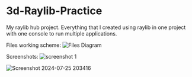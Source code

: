 # 3d-Raylib-Practice
My raylib hub project. 
Everything that I created using raylib in one project with one console to run multiple applications.

Files working scheme:
![Files Diagram](https://github.com/htdguide/Raylib-3D-Engine/assets/115078044/a86296b6-a87a-4008-bb38-89d3160bdfae)


Screenshots:
![screenshot 1](https://github.com/user-attachments/assets/3e98c536-edeb-41e8-9cfd-318d58554eb7)

![Screenshot 2024-07-25 203416](https://github.com/user-attachments/assets/77a43dd4-f15f-4790-8376-6cd4116614a0)
